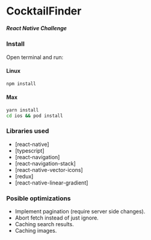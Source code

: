 # CocktailFinder
##### React Native Challenge
### Install
Open terminal and run:
#### Linux
```sh
npm install
```
#### Max
```sh
yarn install
cd ios && pod install
```
### Libraries used
* [react-native]
* [typescript]
* [react-navigation]
* [react-navigation-stack]
* [react-native-vector-icons]
* [redux]
* [react-native-linear-gradient]
### Posible optimizations
* Implement pagination (require server side changes).
* Abort fetch instead of just ignore.
* Caching search results.
* Caching images.